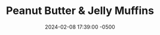 ---
layout: post
title:  "Peanut Butter & Jelly Muffins"
date:   2024-02-08 17:39:00 -0500
categories: Recipes Breakfast
permalink: /recipes/pbj-muffin
image: /assets/Food/Breakfast/PBJ Muffin/pbj-muffin.jpg
ing: pbjmuffin-ing
facts: pbjmuffin-facts
Prep: 15
Rest: 
Cook: 24
Description: Blueberry muffins are a classic quick grab and go breakfast for a reason, but they're traditionally loaded with added sugars. These ones however are much healthier than the classic though, packing fiber with oat flour, and avoiding tons of added sugars and unhealthy fats.
Instructions: 
- To a large bowl, mash the bananas. Add in the other wet ingredients (maple syrup, applesauce, yogurt, and egg)<br><br>

- In a separate bowl, whisk together the dry ingredients (oat flour, cornstarch, PB2, and baking soda)<br><br>

- Add the dry ingredients to the wet ones and mix until just combined. Fold in the blueberries<br><br>

- Grease a muffin pan with spray and spoon in the batter<br><br>

- Bake for ~24 minutes at 350F (muffins should be about 205F and toothpick will come out clean).<br><br>

- Optionally, brush tops of muffins with 1 tbsp melted butter. Let cool in pan for 10 minutes then transfer to a wire rack or plate to cool<br><br>
---
